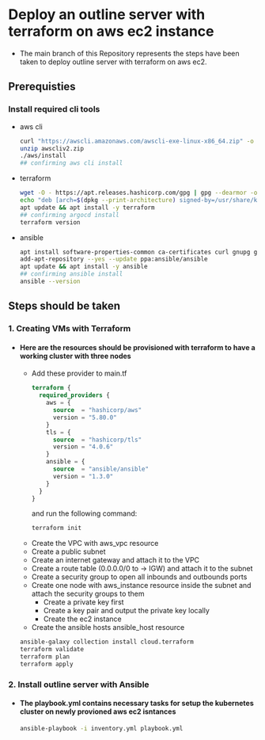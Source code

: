 # Deploy an outline server with terraform on aws ec2 instance

* The main branch of this Repository represents the steps have been taken to deploy outline server with terraform on aws ec2.

## Prerequisties
### Install required cli tools
  - aws cli
    ```bash
    curl "https://awscli.amazonaws.com/awscli-exe-linux-x86_64.zip" -o "awscliv2.zip"
    unzip awscliv2.zip
    ./aws/install
    ## confirming aws cli install
    ```
  - terraform
    ```bash
    wget -O - https://apt.releases.hashicorp.com/gpg | gpg --dearmor -o /usr/share/keyrings/hashicorp-archive-keyring.gpg
    echo "deb [arch=$(dpkg --print-architecture) signed-by=/usr/share/keyrings/hashicorp-archive-keyring.gpg] https://apt.releases.hashicorp.com $(lsb_release -cs) main" | tee /etc/apt/sources.list.d/hashicorp.list
    apt update && apt install -y terraform
    ## confirming argocd install
    terraform version
    ```
  - ansible
    ```bash
    apt install software-properties-common ca-certificates curl gnupg gpg python3-pip python3-dev
    add-apt-repository --yes --update ppa:ansible/ansible
    apt update && apt install -y ansible
    ## confirming ansible install
    ansible --version
    ```

## Steps should be taken
### 1. Creating VMs with Terraform
- #### Here are the resources should be provisioned with terraform to have a working cluster with three nodes
  * Add these provider to main.tf
    ```terraform
    terraform {
      required_providers {
        aws = {
          source  = "hashicorp/aws"
          version = "5.80.0"
        }
        tls = {
          source  = "hashicorp/tls"
          version = "4.0.6"
        }
        ansible = {
          source  = "ansible/ansible"
          version = "1.3.0"
        }
      }
    }
    ```
    and run the following command:
    ```bash
    terraform init
    ```
  * Create the VPC with aws_vpc resource
  * Create a public subnet
  * Create an internet gateway and attach it to the VPC
  * Create a route table (0.0.0.0/0 to -> IGW) and attach it to the subnet
  * Create a security group to open all inbounds and outbounds ports
  * Create one node with aws_instance resource inside the subnet and attach the security groups to them
    * Create a private key first
    * Create a key pair and output the private key locally
    * Create the ec2 instance
  * Create the ansible hosts ansible_host resource

  ```bash
  ansible-galaxy collection install cloud.terraform
  terraform validate
  terraform plan
  terraform apply
  ```

### 2. Install outline server with Ansible
- #### The playbook.yml contains necessary tasks for setup the kubernetes cluster on newly provioned aws ec2 isntances
  ```bash
  ansible-playbook -i inventory.yml playbook.yml
  ```
